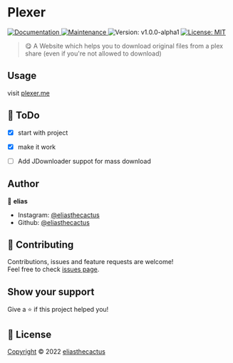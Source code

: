 <h1 align="left">Plexer</h1>
<p>
  <a href="https://github.com/eliasthecactus/Plexer#readme" target="_blank">
    <img alt="Documentation" src="https://img.shields.io/badge/documentation-yes-brightgreen.svg" />
  </a>
  <a href="https://github.com/eliasthecactus/Plexer/graphs/commit-activity" target="_blank">
    <img alt="Maintenance" src="https://img.shields.io/badge/Maintained%3F-yes-green.svg" />
  </a>
  <img alt="Version: v1.0.0-alpha1" src="https://img.shields.io/badge/version-v1.0.0--alpha1-blue" />
  <a href="https://github.com/eliasthecactus/Plexer/blob/master/LICENSE" target="_blank">
    <img alt="License: MIT" src="https://img.shields.io/github/license/eliasthecactus/Plexer" />
  </a>
</p>

> 😋 A Website which helps you to download original files from a plex share (even if you're not allowed to download)



## Usage
visit [plexer.me](https://plexer.me)


## 📃 ToDo
- [x] start with project
- [x] make it work
- [ ] Add JDownloader suppot for mass download


## Author
👤 **elias**
* Instagram: [@eliasthecactus](https://instagram.com/eliasthecactus)
* Github: [@eliasthecactus](https://github.com/eliasthecactus)


## 🤝 Contributing
Contributions, issues and feature requests are welcome!<br />Feel free to check [issues page](https://github.com/eliasthecactus/Plexer/issues).


## Show your support
Give a ⭐️ if this project helped you!


## 📝 License
[Copyright](https://github.com/eliasthecactus/Plexer/blob/master/LICENSE) © 2022 [eliasthecactus](https://github.com/eliasthecactus)
